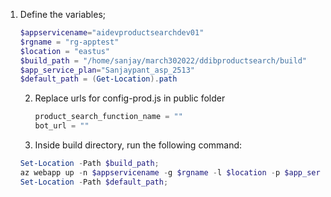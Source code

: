 1. Define the variables;
   
   ```powershell
   $appservicename="aidevproductsearchdev01"
   $rgname = "rg-apptest"
   $location = "eastus"
   $build_path = "/home/sanjay/march302022/ddibproductsearch/build"
   $app_service_plan="Sanjaypant_asp_2513"
   $default_path = (Get-Location).path
   ```
   
   2. Replace urls for config-prod.js in public folder
      
      ```js
      product_search_function_name = ""
      bot_url = ""
      ```
   
   3. Inside build directory, run the following command:
   
   ```powershell
   Set-Location -Path $build_path;
   az webapp up -n $appservicename -g $rgname -l $location -p $app_service_plan --html;
   Set-Location -Path $default_path;
   ```


